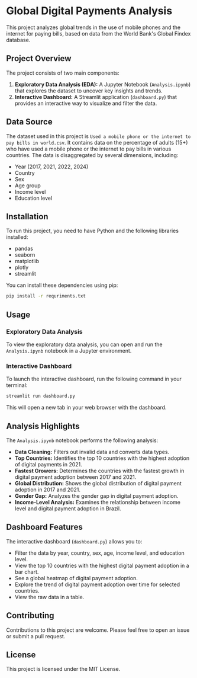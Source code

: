 # Global Digital Payments Analysis

This project analyzes global trends in the use of mobile phones and the internet for paying bills, based on data from the World Bank's Global Findex database.

## Project Overview

The project consists of two main components:

1.  **Exploratory Data Analysis (EDA):** A Jupyter Notebook (`Analysis.ipynb`) that explores the dataset to uncover key insights and trends.
2.  **Interactive Dashboard:** A Streamlit application (`dashboard.py`) that provides an interactive way to visualize and filter the data.

## Data Source

The dataset used in this project is `Used a mobile phone or the internet to pay bills in world.csv`. It contains data on the percentage of adults (15+) who have used a mobile phone or the internet to pay bills in various countries. The data is disaggregated by several dimensions, including:

*   Year (2017, 2021, 2022, 2024)
*   Country
*   Sex
*   Age group
*   Income level
*   Education level

## Installation

To run this project, you need to have Python and the following libraries installed:

*   pandas
*   seaborn
*   matplotlib
*   plotly
*   streamlit

You can install these dependencies using pip:

```bash
pip install -r requriments.txt
```

## Usage

### Exploratory Data Analysis

To view the exploratory data analysis, you can open and run the `Analysis.ipynb` notebook in a Jupyter environment.

### Interactive Dashboard

To launch the interactive dashboard, run the following command in your terminal:

```bash
streamlit run dashboard.py
```

This will open a new tab in your web browser with the dashboard.

## Analysis Highlights

The `Analysis.ipynb` notebook performs the following analysis:

*   **Data Cleaning:** Filters out invalid data and converts data types.
*   **Top Countries:** Identifies the top 10 countries with the highest adoption of digital payments in 2021.
*   **Fastest Growers:** Determines the countries with the fastest growth in digital payment adoption between 2017 and 2021.
*   **Global Distribution:** Shows the global distribution of digital payment adoption in 2017 and 2021.
*   **Gender Gap:** Analyzes the gender gap in digital payment adoption.
*   **Income-Level Analysis:** Examines the relationship between income level and digital payment adoption in Brazil.

## Dashboard Features

The interactive dashboard (`dashboard.py`) allows you to:

*   Filter the data by year, country, sex, age, income level, and education level.
*   View the top 10 countries with the highest digital payment adoption in a bar chart.
*   See a global heatmap of digital payment adoption.
*   Explore the trend of digital payment adoption over time for selected countries.
*   View the raw data in a table.

## Contributing

Contributions to this project are welcome. Please feel free to open an issue or submit a pull request.

## License

This project is licensed under the MIT License.
